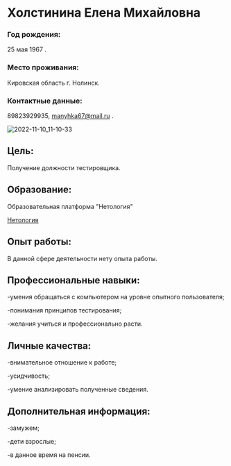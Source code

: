 # Холстинина Елена Михайловна

 ### Год рождения: 
 25 мая 1967 .

 ### Место проживания:
 Кировская область  г. Нолинск.

### Контактные данные:
89823929935, manyhka67@mail.ru .

![2022-11-10_11-10-33](https://user-images.githubusercontent.com/114929549/201150745-f76c2b12-6ddb-4241-9239-f2fc1477492b.png)




## Цель:
Получение должности тестировщика.


## Образование:
Образовательная платформа "Нетология"

[Нетология](https://netology.ru/profile/program/qa-48/schedule) 




## Опыт работы:
В данной сфере деятельности нету опыта работы.



## Профессиональные навыки:
-умения обращаться с компьютером на уровне опытного пользователя;

-понимания принципов тестирования;

-желания учиться и профессионально расти.


## Личные качества:
-внимательное отношение к работе;

-усидчивость;

-умение анализировать полученные сведения.


## Дополнительная информация:
-замужем;

-дети взрослые;

-в данное время на пенсии.
